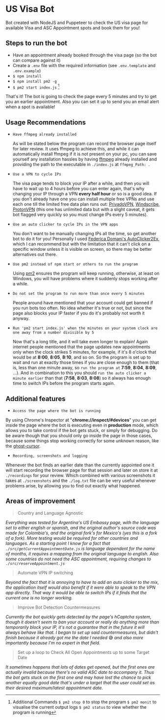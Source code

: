 # US Visa Bot
Bot created with NodeJS and Puppeteer to check the US visa page for available Visa and ASC Appointment spots and book them for you!

## Steps to run the bot

- Have an appointment already booked through the visa page (so the bot can compare against it)
- Create a `.env` file with the required information (see `.env.template` and `.env.example`)
- `$ npm install`
- `$ npm install pm2 -g`
- `$ pm2 start index.js` [^1]

That's it! The bot is going to check the page every 5 minutes and try to get you an earlier appointment.
Also you can set it up to send you an email alert when a spot is available!

[^1]: Additional Commands
  `$ pm2 stop 0` to stop the program
  `$ pm2 monit` to visualise the current output logs
  `$ pm2 status` to view whether the program is running

## Usage Recommendations

- `Have ffmpeg already installed`

  As will be stated below the program can record the browser page itself for later review. It uses ffmpeg to achieve this, and while it can automatically install ffmpeg if it is not present on your pc, you can save yourself any installation hassles by having [ffmpeg](https://ffmpeg.org/) already installed and providing the path to the executable in `./index.js` at `ffmpeg_Path: `.

- `Use a VPN to cycle IPs`

  The visa page tends to block your IP after a while, and then you will have to wait up to 4 hours before you can enter again, that's why changing your IP through a VPN **every half hour** or so is a good idea. If you don't already have one you can install multiple free VPNs and use each one till the limited free data plan runs out: [PrivadoVPN](https://privadovpn.com/es/), [Windscribe](https://windscribe.com/), [ProtonVPN](https://protonvpn.com/) (this one has unlimited data but with a slight caveat, it gets bot flagged very quickly so you must change IPs every 5 minutes).
- `Use an auto clicker to cycle IPs in the VPN apps`

  You don't want to be manually changing IPs all the time, so get another bot to do it for you! Personally I used [Federica Domani's AutoClicker2Ex](https://github.com/federicadomani/AutoClicker2-Record-Play-The-Lists-Of-Mouse-Clicks), which I can recommend but with the limitation that it can't click on a specific window unless it is visible on screen, so there may be better alternatives out there.
- `Use pm2 instead of npm start or others to run the program`
 
  Using [pm2](https://pm2.keymetrics.io/) ensures the program will keep running, otherwise, at least on Windows, you will have problems where it suddenly stops working after a while.
- `Do not set the program to run more than once every 5 minutes`

  People around have mentioned that your account could get banned if you run bots too often. No idea whether it's true or not, but since the page also blocks your IP faster if you do it's probably not worth it anyway.
- `Run 'pm2 start index.js' when the minutes on your system clock are one away from a number divisible by 5`

  Now that's a long title, and it will take even longer to explain! Again internet people mentioned that the page updates new appointments only when the clock strikes 5 minutes, for example, if it's 8 o'clock that would be at **8:00**, **8:05**, **8:10**, and so on. So the program is set up to wait and run at exactly those times if you are close enough to them (that is, less than one minute away, so `run the program at` **7:59**, **8:04**, **8:09**, ...). And in combination to this you should `run the auto clicker a minute earlier` than that (**7:58**, **8:03**, **8:08**) so it always has enough time to switch IPs before the program starts again.

## Additional features

- `Access the page where the bot is running`

By using Chrome's Inspector at "**chrome://inspect/#devices**" you can get inside the page where the bot is executing even in **production** mode, which allows you to take control if the bot gets stuck, or simply for debugging. Do be aware though that you should only go inside the page in those cases, because some things stop working correctly for some unknown reason, like the [ghost-cursor](https://www.npmjs.com/package/ghost-cursor).

- `Recording, screenshots and logging`

Whenever the bot finds an earlier date than the currently appointed one it will start recording the browser page for that session and later on store it at `./recordings` for your review. Which combined with various screenshots it takes at `./screenshots` and the `./log.txt` file can be very useful whenever problems arise, by allowing you to find out exactly what happened.

## Areas of improvement

> Country and Language Agnostic

_Everything was tested for Argentina's US Embassy page, with the language set to either english or spanish, and the original author's source code was made for Colombia's, and the original fork's for Mexico's (yes this is a fork of a fork). More testing would be required for other countries and languages. As a starting point I know for a fact that `./src/getCurrentAppointmentDate.js` is language dependent for the name of months, it requires a mapping from the original language to english. Also some countries do not need the ASC appointment, requiring changes to `./src/reserveAppointment.js`_

> Automate VPN IP switching

_Beyond the fact that it is annoying to have to add an auto clicker to the mix, the application itself would also benefit if it were able to speak to the VPN app directly. That way it would be able to switch IPs if it finds that the current one is no longer working._

> Improve Bot Detection Countermeasures

_Currently the bot quickly gets detected by the page's hCaptcha system, though it doesn't seem to ban your account or really do anything more than temporarily block your IP, it's not a guarantee that in the future it will always behave like that. I began to set up said countermeasures, but didn't finish because it already got me the date I needed_ 😅 _and also more importantly because I'm no expert in that field._

> Set up a loop to Check All Open Appointments up to some Target Date

_It sometimes happens that lots of dates get opened, but the first ones are actually invalid because there's no valid ASC date to accompany it. Thus the bot gets stuck on the first one and may have lost the chance to pick another equally good date that's under a target that the user could set as their desired maximum/latest appointment date._
